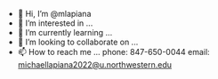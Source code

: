 - 👋 Hi, I’m @mlapiana
- 👀 I’m interested in ...
- 🌱 I’m currently learning ...
- 💞️ I’m looking to collaborate on ...
- 📫 How to reach me ... phone: 847-650-0044 email: michaellapiana2022@u.northwestern.edu

<!---
mlapiana/mlapiana is a ✨ special ✨ repository because its `README.md` (this file) appears on your GitHub profile.
You can click the Preview link to take a look at your changes.
--->
